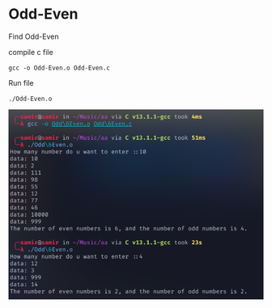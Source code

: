 # Odd-Even
Find Odd-Even


compile  c file 

```
gcc -o Odd-Even.o Odd-Even.c
```

Run file 
```
./Odd-Even.o
```
![This is an image](./Odd-Even.png)

